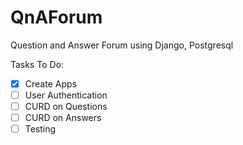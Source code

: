 # QnAForum
Question and Answer Forum using Django, Postgresql

Tasks To Do:
- [X] Create Apps
- [ ] User Authentication
- [ ] CURD on Questions
- [ ] CURD on Answers
- [ ] Testing
